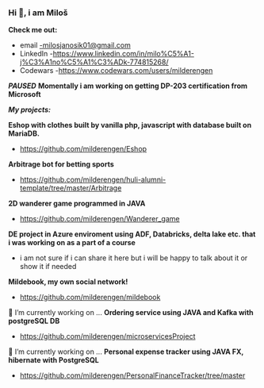 ### Hi 👋, i am Miloš

**Check me out:**
- email -milosjanosik01@gmail.com
- LinkedIn -https://www.linkedin.com/in/milo%C5%A1-j%C3%A1no%C5%A1%C3%ADk-774815268/
- Codewars -https://www.codewars.com/users/milderengen

***PAUSED*** **Momentally i am working on getting DP-203 certification from Microsoft** 

***My projects:***

**Eshop with clothes built by vanilla php, javascript with database built on MariaDB.**
- https://github.com/milderengen/Eshop

**Arbitrage bot for betting sports**
- https://github.com/milderengen/huli-alumni-template/tree/master/Arbitrage

**2D wanderer game programmed in JAVA**
- https://github.com/milderengen/Wanderer_game

**DE project in Azure enviroment using ADF, Databricks, delta lake etc. that i was working on as a part of a course**
- i am not sure if i can share it here but i will be happy to talk about it or show it if needed

**Mildebook, my own social network!**
- https://github.com/milderengen/mildebook

🔭 I’m currently working on ...
**Ordering service using JAVA and Kafka with postgreSQL DB**
- https://github.com/milderengen/microservicesProject
  
🔭 I’m currently working on ...
**Personal expense tracker using JAVA FX, hibernate with PostgreSQL**
- https://github.com/milderengen/PersonalFinanceTracker/tree/master

<!--
**milderengen/milderengen** is a ✨ _special_ ✨ repository because its `README.md` (this file) appears on your GitHub profile.

Here are some ideas to get you started:

- 🔭 I’m currently working on ...
- 🌱 I’m currently learning ...
- 👯 I’m looking to collaborate on ...
- 🤔 I’m looking for help with ...
- 💬 Ask me about ...
- 📫 How to reach me: ...
- 😄 Pronouns: ...
- ⚡ Fun fact: ...
-->
